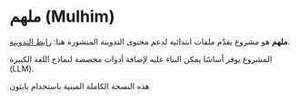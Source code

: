 # ملهم (Mulhim)

**ملهم** هو مشروع يقدّم ملفات ابتدائية لدعم محتوى التدوينة المنشورة هنا: [رابط التدوينة](https://dwnote.com/ahmad/1).

المشروع يوفر أساسًا يمكن البناء عليه لإضافة أدوات مخصصة لنماذج اللغة الكبيرة (LLM).

هذه النسخة الكاملة المبنية باستخدام بايثون
